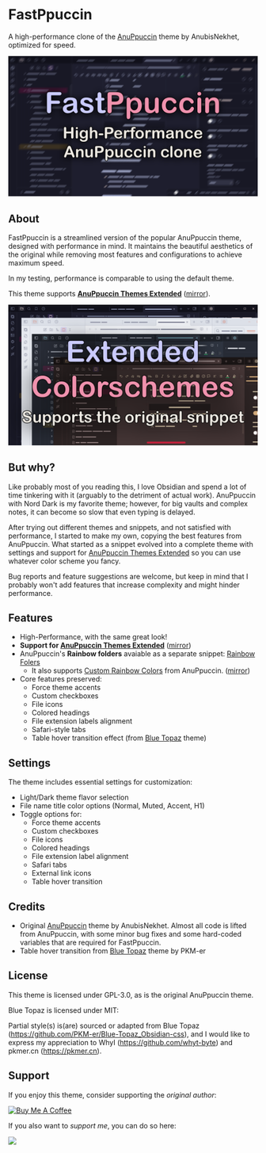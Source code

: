 # FastPpuccin

A high-performance clone of the [AnuPpuccin](https://github.com/AnubisNekhet/AnuPpuccin) theme by AnubisNekhet, optimized for speed.

<img src="theme_image_big.png">

## About

FastPpuccin is a streamlined version of the popular AnuPpuccin theme, designed with performance in mind. It maintains the beautiful aesthetics of the original while removing most features and configurations to achieve maximum speed.

In my testing, performance is comparable to using the default theme.

This theme supports **[AnuPpuccin Themes Extended](https://github.com/AnubisNekhet/AnuPpuccin/blob/main/snippets/extended-colorschemes.css)** ([mirror](snippets/extended-colorschemes.css)).

<img src="dev/extended_colorschemes.png">

## But why?

Like probably most of you reading this, I love Obsidian and spend a lot of time tinkering with it (arguably to the detriment of actual work). AnuPpuccin with Nord Dark is my favorite theme; however, for big vaults and complex notes, it can become so slow that even typing is delayed.

After trying out different themes and snippets, and not satisfied with performance, I started to make my own, copying the best features from AnuPpuccin. What started as a snippet evolved into a complete theme with settings and support for [AnuPpuccin Themes Extended](https://github.com/AnubisNekhet/AnuPpuccin/blob/main/snippets/extended-colorschemes.css) so you can use whatever color scheme you fancy.

Bug reports and feature suggestions are welcome, but keep in mind that I probably won't add features that increase complexity and might hinder performance.

## Features

- High-Performance, with the same great look!
- **Support for [AnuPpuccin Themes Extended](https://github.com/AnubisNekhet/AnuPpuccin/blob/main/snippets/extended-colorschemes.css)** ([mirror](snippets/extended-colorschemes.css))
- AnuPpuccin's **Rainbow folders** avaiable as a separate snippet: [Rainbow Folers](snippets/fastppuccin-rainbow-folders.css)
  - It also supports [Custom Rainbow Colors](https://github.com/AnubisNekhet/AnuPpuccin/blob/main/snippets/custom-rainbow-colors.css) from AnuPpuccin. ([mirror](snippets/custom-rainbow-colors.css))
- Core features preserved:
  - Force theme accents
  - Custom checkboxes
  - File icons
  - Colored headings
  - File extension labels alignment
  - Safari-style tabs
  - Table hover transition effect (from [Blue Topaz](https://github.com/PKM-er/Blue-Topaz_Obsidian-css) theme)

## Settings

The theme includes essential settings for customization:

- Light/Dark theme flavor selection
- File name title color options (Normal, Muted, Accent, H1)
- Toggle options for:
  - Force theme accents
  - Custom checkboxes
  - File icons
  - Colored headings
  - File extension label alignment
  - Safari tabs
  - External link icons
  - Table hover transition

## Credits

- Original [AnuPpuccin](https://github.com/AnubisNekhet/AnuPpuccin) theme by AnubisNekhet. Almost all code is lifted from AnuPpuccin, with some minor bug fixes and some hard-coded variables that are required for FastPpuccin.
- Table hover transition from [Blue Topaz](https://github.com/PKM-er/Blue-Topaz_Obsidian-css) theme by PKM-er

## License

This theme is licensed under GPL-3.0, as is the original AnuPpuccin theme.

Blue Topaz is licensed under MIT:

Partial style(s) is(are) sourced or adapted from Blue Topaz (https://github.com/PKM-er/Blue-Topaz_Obsidian-css), and I would like to express my appreciation to WhyI (https://github.com/whyt-byte) and pkmer.cn (https://pkmer.cn).

## Support

If you enjoy this theme, consider supporting the *original author*:

<a href="https://www.buymeacoffee.com/anubisnekhet" target="_blank"><img src="https://cdn.buymeacoffee.com/buttons/v2/default-yellow.png" alt="Buy Me A Coffee" style="height: 50px !important;width: 200px !important;" ></a>

If you also want to *support me*, you can do so here:

<a href="https://www.buymeacoffee.com/lostviking09" target="_blank"><img src="https://img.buymeacoffee.com/button-api/?text=Buy me a coffee&emoji=☕&slug=lostviking09&button_colour=5F7FFF&font_colour=ffffff&font_family=Cookie&outline_colour=000000&coffee_colour=FFDD00" /></a>
